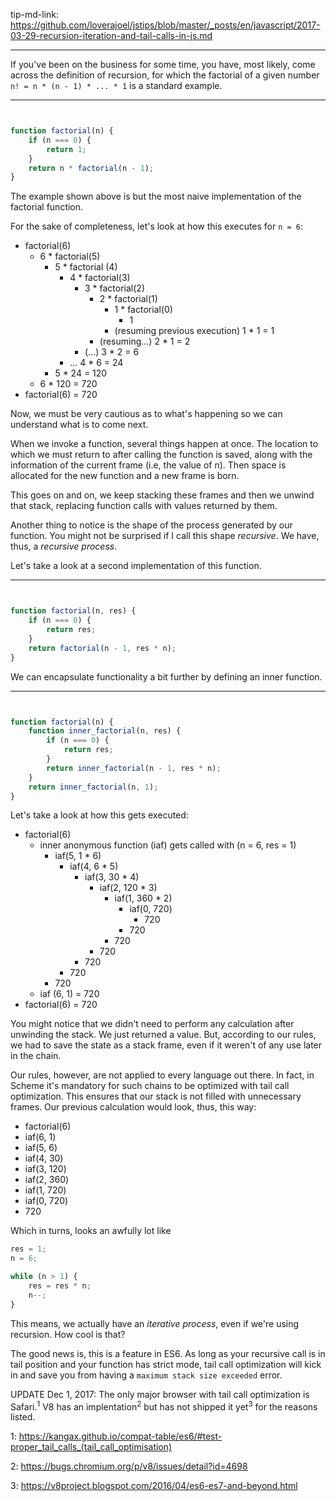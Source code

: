 tip-md-link: https://github.com/loverajoel/jstips/blob/master/_posts/en/javascript/2017-03-29-recursion-iteration-and-tail-calls-in-js.md

---

If you've been on the business for some time, you have, most likely,
come across the definition of recursion, for which the factorial of
a given number `n! = n * (n - 1) * ... * 1` is a standard example.

---


```js


function factorial(n) {
    if (n === 0) {
        return 1;
    }
    return n * factorial(n - 1);
}
```

The example shown above is but the most naive implementation of the
factorial function.

For the sake of completeness, let's look at how this executes for
`n = 6`:

-   factorial(6)
    -   6 \* factorial(5)
        -   5 \* factorial (4)
            -   4 \* factorial(3)
                -   3 \* factorial(2)
                    -   2 \* factorial(1)
                        -   1 \* factorial(0)
                            -   1
                        -   (resuming previous execution) 1 \* 1 = 1
                    -   (resuming...) 2 \* 1 = 2
                -   (...) 3 \* 2 = 6
            -   ... 4 \* 6 = 24
        -   5 \* 24 = 120
    -   6 \* 120 = 720
-   factorial(6) = 720

Now, we must be very cautious as to what's happening so we can understand
what is to come next.

When we invoke a function, several things happen at once. The location to
which we must return to after calling the function is saved, along with
the information of the current frame (i.e, the value of n). Then space is
allocated for the new function and a new frame is born.

This goes on and on, we keep stacking these frames and then we unwind that
stack, replacing function calls with values returned by them.

Another thing to notice is the shape of the process generated by our function.
You might not be surprised if I call this shape _recursive_. We have, thus, a
_recursive process_.

Let's take a look at a second implementation of this function.

---


```js


function factorial(n, res) {
    if (n === 0) {
        return res;
    }
    return factorial(n - 1, res * n);
}
```

We can encapsulate functionality a bit further by defining an inner function.

---


```js


function factorial(n) {
    function inner_factorial(n, res) {
        if (n === 0) {
            return res;
        }
        return inner_factorial(n - 1, res * n);
    }
    return inner_factorial(n, 1);
}
```

Let's take a look at how this gets executed:

-   factorial(6)
    -   inner anonymous function (iaf) gets called with (n = 6, res = 1)
        -   iaf(5, 1 \* 6)
            -   iaf(4, 6 \* 5)
                -   iaf(3, 30 \* 4)
                    -   iaf(2, 120 \* 3)
                        -   iaf(1, 360 \* 2)
                            -   iaf(0, 720)
                                -   720
                            -   720
                        -   720
                    -   720
                -   720
            -   720
        -   720
    -   iaf (6, 1) = 720
-   factorial(6) = 720

You might notice that we didn't need to perform any calculation after unwinding
the stack. We just returned a value. But, according to our rules, we had to save
the state as a stack frame, even if it weren't of any use later in the chain.

Our rules, however, are not applied to every language out there. In fact, in
Scheme it's mandatory for such chains to be optimized with tail call
optimization. This ensures that our stack is not filled with unnecessary frames.
Our previous calculation would look, thus, this way:

-   factorial(6)
-   iaf(6, 1)
-   iaf(5, 6)
-   iaf(4, 30)
-   iaf(3, 120)
-   iaf(2, 360)
-   iaf(1, 720)
-   iaf(0, 720)
-   720

Which in turns, looks an awfully lot like

```js
res = 1;
n = 6;

while (n > 1) {
    res = res * n;
    n--;
}
```

This means, we actually have an _iterative process_, even if we're using
recursion. How cool is that?

The good news is, this is a feature in ES6. As long as your recursive call
is in tail position and your function has strict mode, tail call optimization
will kick in and save you from having a `maximum stack size exceeded` error.

UPDATE Dec 1, 2017:
The only major browser with tail call optimization is Safari.<sup id="a1">1</sup> V8 has an implentation<sup>2</sup> but has not shipped it yet<sup>3</sup> for the reasons listed.

1: https://kangax.github.io/compat-table/es6/#test-proper_tail_calls_(tail_call_optimisation)

2: https://bugs.chromium.org/p/v8/issues/detail?id=4698

3: https://v8project.blogspot.com/2016/04/es6-es7-and-beyond.html
